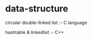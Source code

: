 data-structure
==============

circular double-linked list :- C language

hashtable & linkedlist :- C++
